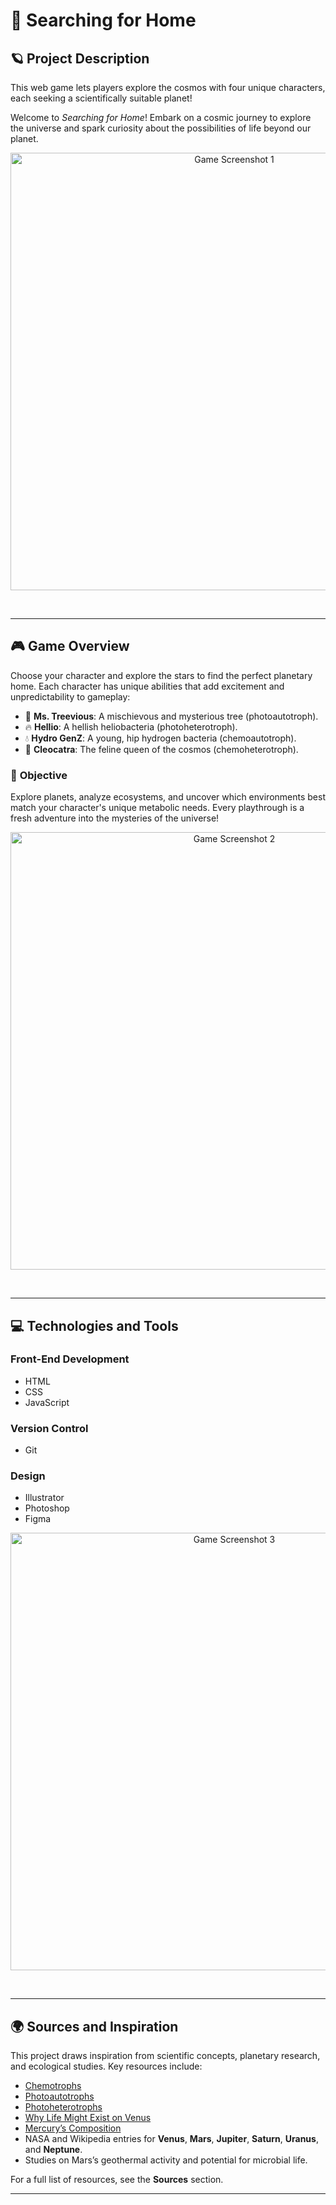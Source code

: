 # 🌌 **Searching for Home**

## 🪐 **Project Description**


This web game lets players explore the cosmos with four unique characters, each seeking a scientifically suitable planet!

Welcome to *Searching for Home*! Embark on a cosmic journey to explore the universe and spark curiosity about the possibilities of life beyond our planet. 

<p align="center">
  <img src="https://github.com/user-attachments/assets/f7206241-491f-4403-ab2b-940384b44ea6" alt="Game Screenshot 1" width="700">
</p>

<br>

---

## 🎮 **Game Overview**

Choose your character and explore the stars to find the perfect planetary home. Each character has unique abilities that add excitement and unpredictability to gameplay:

- 🌳 **Ms. Treevious**: A mischievous and mysterious tree (photoautotroph).  
- 🔥 **Hellio**: A hellish heliobacteria (photoheterotroph).  
- 💧 **Hydro GenZ**: A young, hip hydrogen bacteria (chemoautotroph).  
- 👑 **Cleocatra**: The feline queen of the cosmos (chemoheterotroph).  

### 🧩 **Objective**  
Explore planets, analyze ecosystems, and uncover which environments best match your character's unique metabolic needs. Every playthrough is a fresh adventure into the mysteries of the universe!

<p align="center">
  <img src="https://github.com/user-attachments/assets/763d7886-9789-4eb4-85ff-d753451c2310" alt="Game Screenshot 2" width="700">
</p>

<br>

---

## 💻 **Technologies and Tools**

### **Front-End Development**
- HTML  
- CSS  
- JavaScript  

### **Version Control**
- Git  

### **Design**
- Illustrator  
- Photoshop  
- Figma  

<p align="center">
  <img src="https://github.com/user-attachments/assets/c16b711d-88cf-45b3-877c-0c5410c7896a" alt="Game Screenshot 3" width="700">
</p>

<br>

---

## 🌍 **Sources and Inspiration**

This project draws inspiration from scientific concepts, planetary research, and ecological studies. Key resources include:

- [Chemotrophs](https://www.tutorialspoint.com/chemotrophs)  
- [Photoautotrophs](https://biologydictionary.net/photoautotroph/)  
- [Photoheterotrophs](https://www.biologyonline.com/dictionary/photoheterotroph)  
- [Why Life Might Exist on Venus](https://grow.cals.wisc.edu/departments/front-list/six-reasons-why-life-might-exist-on-venus)  
- [Mercury’s Composition](https://www.space.com/18643-mercury-composition.html)  
- NASA and Wikipedia entries for **Venus**, **Mars**, **Jupiter**, **Saturn**, **Uranus**, and **Neptune**.  
- Studies on Mars’s geothermal activity and potential for microbial life.  

For a full list of resources, see the **Sources** section.

---

